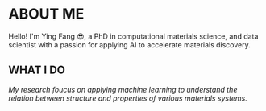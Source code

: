 # ABOUT ME
Hello! I'm Ying Fang 😎, a PhD in computational materials science, and data scientist with a passion for applying AI to accelerate materials discovery. 

## WHAT I DO
*My research foucus on applying machine learning to understand the relation between structure and properties of various materials systems.*

